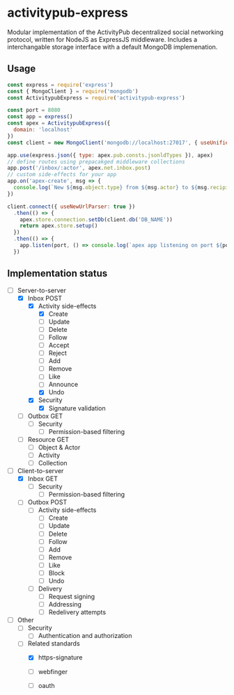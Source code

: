 # activitypub-express

Modular implementation of the ActivityPub decentralized social networking protocol,
written for NodeJS as ExpressJS middleware.
Includes a interchangable storage interface with a default MongoDB implemenation.

## Usage

```js
const express = require('express')
const { MongoClient } = require('mongodb')
const ActivitypubExpress = require('activitypub-express')

const port = 8080
const app = express()
const apex = ActivitypubExpress({
  domain: 'localhost'
})
const client = new MongoClient('mongodb://localhost:27017', { useUnifiedTopology: true, useNewUrlParser: true })

app.use(express.json({ type: apex.pub.consts.jsonldTypes }), apex)
// define routes using prepacakged middleware collections
app.post('/inbox/:actor', apex.net.inbox.post)
// custom side-effects for your app
app.on('apex-create', msg => {
  console.log(`New ${msg.object.type} from ${msg.actor} to ${msg.recipient}`)
})

client.connect({ useNewUrlParser: true })
  .then(() => {
    apex.store.connection.setDb(client.db('DB_NAME'))
    return apex.store.setup()
  })
  .then(() => {
    app.listen(port, () => console.log(`apex app listening on port ${port}`))
  })
```

## Implementation status

* [ ] Server-to-server
  * [x] Inbox POST
    * [x] Activity side-effects
      * [x] Create
      * [ ] Update
      * [ ] Delete
      * [ ] Follow
      * [ ] Accept
      * [ ] Reject
      * [ ] Add
      * [ ] Remove
      * [ ] Like
      * [ ] Announce
      * [x] Undo
    * [x] Security
      * [x] Signature validation
  * [ ] Outbox GET
    * [ ] Security
      * [ ] Permission-based filtering
  * [ ] Resource GET
    * [ ] Object & Actor
    * [ ] Activity
    * [ ] Collection
* [ ] Client-to-server
  * [x] Inbox GET
    * [ ] Security
      * [ ] Permission-based filtering
  * [ ] Outbox POST
    * [ ] Activity side-effects
      * [ ] Create
      * [ ] Update
      * [ ] Delete
      * [ ] Follow
      * [ ] Add
      * [ ] Remove
      * [ ] Like
      * [ ] Block
      * [ ] Undo
    * [ ] Delivery
      * [ ] Request signing
      * [ ] Addressing
      * [ ] Redelivery attempts
* [ ] Other
  * [ ] Security
    * [ ] Authentication and authorization
  * [ ] Related standards
    * [x] https-signature
    * [ ] webfinger
    * [ ] oauth


